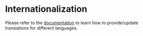 # Internationalization

Please refer to the [documentation](https://github.com/JeremyDemers/the-sink/tree/1.1/docs/app/web/project/i18n) to learn how to provide/update translations for different languages.
